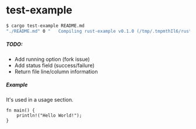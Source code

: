 # test-example

```bash
$ cargo test-example README.md 
"./README.md" 0 "   Compiling rust-example v0.1.0 (/tmp/.tmpmthIl6/rust-example)\n     Running `rustc --crate-name rust_example --edition=2021 src/main.rs --error-format=json --json=diagnostic-rendered-ansi,artifacts,future-incompat --crate-type bin --emit=dep-info,link -C embed-bitcode=no -C debuginfo=2 -C metadata=54392270b532f757 -C extra-filename=-54392270b532f757 --out-dir /tmp/.tmpmthIl6/rust-example/target/debug/deps -C incremental=/tmp/.tmpmthIl6/rust-example/target/debug/incremental -L dependency=/tmp/.tmpmthIl6/rust-example/target/debug/deps`\n    Finished dev [unoptimized + debuginfo] target(s) in 0.24s\n       Fresh rust-example v0.1.0 (/tmp/.tmpmthIl6/rust-example)\n    Finished dev [unoptimized + debuginfo] target(s) in 0.25s\n"
```

##### TODO:

- Add running option (fork issue)
- Add status field (success/failure)
- Return file line/column information

##### Example

It's used in a usage section.

```rust,no_run
fn main() {
    println!("Hello World!");
}
```